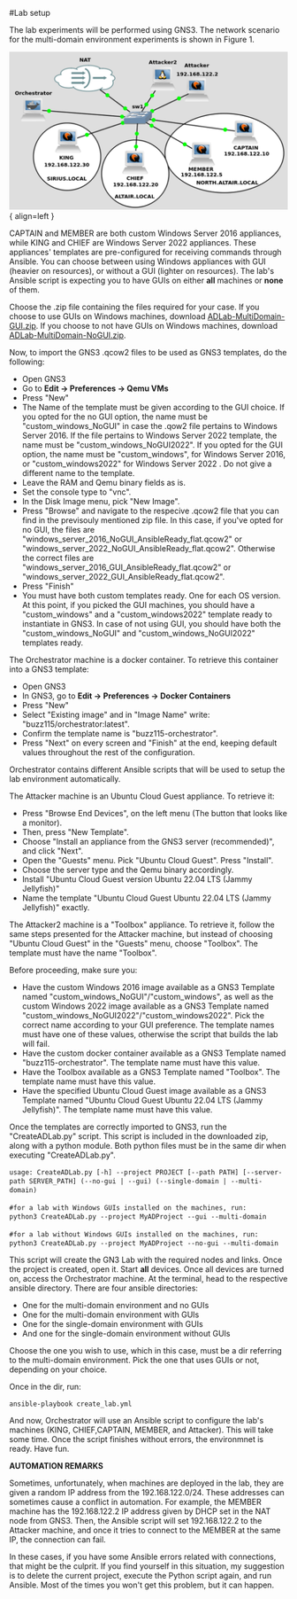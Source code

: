 #Lab setup

The lab experiments will be performed using GNS3. The network scenario for the multi-domain environment experiments is shown in Figure 1. 


![Image title](multidomainimage.png){ align=left }

CAPTAIN and MEMBER are both custom Windows Server 2016 appliances, while KING and CHIEF are Windows Server 2022 appliances. These appliances' templates are pre-configured for receiving commands through Ansible. You can choose between using Windows appliances with GUI (heavier on resources), or without a GUI (lighter on resources). The lab's Ansible script is expecting you to have GUIs on either **all** machines or **none** of them.

Choose the .zip file containing the files required for your case. If you choose to use GUIs on Windows machines, download [ADLab-MultiDomain-GUI.zip](../multi-domain-attacks/ADLab-MultiDomain-GUI.zip). If you choose to not have GUIs on Windows machines, download [ADLab-MultiDomain-NoGUI.zip](../multi-domain-attacks/ADLab-MultiDomain-NoGUI.zip).




Now, to import the GNS3 .qcow2 files to be used as GNS3 templates, do the following: 

- Open GNS3
- Go to **Edit -> Preferences -> Qemu VMs**
- Press "New"
- The Name of the template must be given according to the GUI choice. If you opted for the no GUI option, the name must be "custom_windows_NoGUI" in case the .qow2 file pertains to Windows Server 2016. If the file pertains to Windows Server 2022 template, the name must be "custom_windows_NoGUI2022". If you opted for the GUI option, the name must be "custom_windows", for Windows Server 2016, or "custom_windows2022" for Windows Server 2022 . Do not give a different name to the template.
- Leave the RAM and Qemu binary fields as is.
- Set the console type to "vnc".
- In the Disk Image menu, pick "New Image".
- Press "Browse" and navigate to the respecive .qcow2 file that you can find in the previsouly mentioned zip file. In this case, if you've opted for no GUI, the files are "windows_server_2016_NoGUI_AnsibleReady_flat.qcow2" or "windows_server_2022_NoGUI_AnsibleReady_flat.qcow2". Otherwise the correct files are "windows_server_2016_GUI_AnsibleReady_flat.qcow2" or "windows_server_2022_GUI_AnsibleReady_flat.qcow2".
- Press "Finish"
- You must have both custom templates ready. One for each OS version. At this point, if you picked the GUI machines, you should have a "custom_windows" and a "custom_windows2022" template ready to instantiate in GNS3. In case of not using GUI, you should have both the "custom_windows_NoGUI" and "custom_windows_NoGUI2022" templates ready.

The Orchestrator machine is a docker container. To retrieve this container into a GNS3 template:

- Open GNS3
- In GNS3, go to **Edit -> Preferences -> Docker Containers**
- Press "New"
- Select "Existing image" and in "Image Name" write: "buzz115/orchestrator:latest".
- Confirm the template name is "buzz115-orchestrator".
- Press "Next" on every screen and "Finish" at the end, keeping default values throughout the rest of the configuration.

Orchestrator contains different Ansible scripts that will be used to setup the lab environment automatically.

The Attacker machine is an Ubuntu Cloud Guest appliance. To retrieve it:

- Press "Browse End Devices", on the left menu (The button that looks like a monitor).
- Then, press "New Template".
- Choose "Install an appliance from the GNS3 server (recommended)", and click "Next".
- Open the "Guests" menu. Pick "Ubuntu Cloud Guest". Press "Install".
- Choose the server type and the Qemu binary accordingly.
- Install "Ubuntu Cloud Guest version Ubuntu 22.04 LTS (Jammy Jellyfish)"
- Name the template "Ubuntu Cloud Guest Ubuntu 22.04 LTS (Jammy Jellyfish)" exactly.



The Attacker2 machine is a "Toolbox" appliance. To retrieve it, follow the same steps presented for the Attacker machine, but instead of choosing "Ubuntu Cloud Guest" in the "Guests" menu, choose "Toolbox". The template must have the name "Toolbox".

Before proceeding, make sure you:

- Have the custom Windows 2016 image available as a GNS3 Template named "custom_windows_NoGUI"/"custom_windows", as well as the custom Windows 2022 image available as a GNS3 Template named "custom_windows_NoGUI2022"/"custom_windows2022".  Pick the correct name according to your GUI preference. The template names must have one of these values, otherwise the script that builds the lab will fail.
- Have the custom docker container available as a GNS3 Template named "buzz115-orchestrator". The template name must have this value.
- Have the Toolbox available as a GNS3 Template named "Toolbox". The template name must have this value.
- Have the specified Ubuntu Cloud Guest image available as a GNS3 Template named "Ubuntu Cloud Guest Ubuntu 22.04 LTS (Jammy Jellyfish)". The template name must have this value.

Once the templates are correctly imported to GNS3, run the "CreateADLab.py" script. This script is included in the downloaded zip, along with a python module. Both python files must be in the same dir when executing "CreateADLab.py".
```
usage: CreateADLab.py [-h] --project PROJECT [--path PATH] [--server-path SERVER_PATH] (--no-gui | --gui) (--single-domain | --multi-domain)

#for a lab with Windows GUIs installed on the machines, run:
python3 CreateADLab.py --project MyADProject --gui --multi-domain

#for a lab without Windows GUIs installed on the machines, run:
python3 CreateADLab.py --project MyADProject --no-gui --multi-domain
```

This script will create the GN3 Lab with the required nodes and links. Once the project is created, open it. Start **all** devices.
Once all devices are turned on, access the Orchestrator machine. At the terminal, head to the respective ansible directory. There are four ansible directories: 

- One for the multi-domain environment and no GUIs
- One for the multi-domain environment with GUIs
- One for the single-domain environment with GUIs
- And one for the single-domain environment without GUIs

Choose the one you wish to use, which in this case, must be a dir referring to the multi-domain environment. Pick the one that uses GUIs or not, depending on your choice.

Once in the dir, run:
```
ansible-playbook create_lab.yml
```

And now, Orchestrator will use an Ansible script to configure the lab's machines (KING, CHIEF,CAPTAIN, MEMBER, and Attacker). This will take some time. Once the script finishes without errors, the environmnet is ready. Have fun.

**AUTOMATION REMARKS**

Sometimes, unfortunately, when machines are deployed in the lab, they are given a random IP address from the 192.168.122.0/24. These addresses can sometimes cause a conflict in automation. For example, the MEMBER machine has the 192.168.122.2 IP address given by DHCP set in the NAT node from GNS3. Then, the Ansible script will set 192.168.122.2 to the Attacker machine, and once it tries to connect to the MEMBER at the same IP, the connection can fail.

In these cases, if you have some Ansible errors related with connections, that might be the culprit. If you find yourself in this situation, my suggestion is to delete the current project, execute the Python script again, and run Ansible. Most of the times you won't get this problem, but it can happen.
